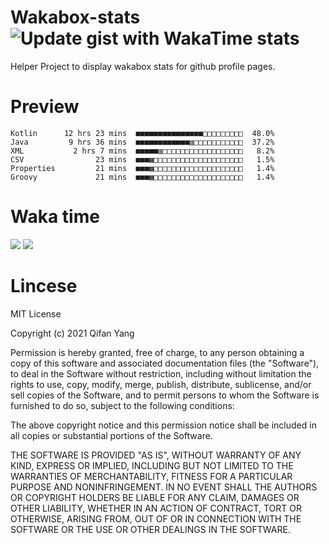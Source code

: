  # Wakabox-stats ![Update gist with WakaTime stats](https://github.com/underwindfall/wakabox-stats/workflows/Update%20gist%20with%20WakaTime%20stats/badge.svg)

  Helper Project to display wakabox stats for github profile pages. 
 # Preview 
  
  ```  
 Kotlin      12 hrs 23 mins  ■■■■■■■■■■■■■■■□□□□□□□□□  48.0%
Java         9 hrs 36 mins  ■■■■■■■■■■■■▥□□□□□□□□□□□  37.2%
XML           2 hrs 7 mins  ■■■■■▥□□□□□□□□□□□□□□□□□□   8.2%
CSV                23 mins  ■■■▦□□□□□□□□□□□□□□□□□□□□   1.5%
Properties         21 mins  ■■■▦□□□□□□□□□□□□□□□□□□□□   1.4%
Groovy             21 mins  ■■■▦□□□□□□□□□□□□□□□□□□□□   1.4% 
 ``` 
  
 
 
  
  # Waka time 

  ![](https://wakatime.com/share/@underwindfall/04fb31b6-0c1f-434d-b3a5-ac5e62f5364c.svg)
  ![](https://wakatime.com/share/@underwindfall/3d98f640-5c0f-4faf-b8df-1c48dec045b2.svg)
  
  # Lincese 

  MIT License

  Copyright (c) 2021 Qifan Yang
  
  Permission is hereby granted, free of charge, to any person obtaining a copy
  of this software and associated documentation files (the "Software"), to deal
  in the Software without restriction, including without limitation the rights
  to use, copy, modify, merge, publish, distribute, sublicense, and/or sell
  copies of the Software, and to permit persons to whom the Software is
  furnished to do so, subject to the following conditions:
  
  The above copyright notice and this permission notice shall be included in all
  copies or substantial portions of the Software.
  
  THE SOFTWARE IS PROVIDED "AS IS", WITHOUT WARRANTY OF ANY KIND, EXPRESS OR
  IMPLIED, INCLUDING BUT NOT LIMITED TO THE WARRANTIES OF MERCHANTABILITY,
  FITNESS FOR A PARTICULAR PURPOSE AND NONINFRINGEMENT. IN NO EVENT SHALL THE
  AUTHORS OR COPYRIGHT HOLDERS BE LIABLE FOR ANY CLAIM, DAMAGES OR OTHER
  LIABILITY, WHETHER IN AN ACTION OF CONTRACT, TORT OR OTHERWISE, ARISING FROM,
  OUT OF OR IN CONNECTION WITH THE SOFTWARE OR THE USE OR OTHER DEALINGS IN THE
  SOFTWARE.
